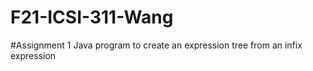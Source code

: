 # F21-ICSI-311-Wang

#Assignment 1
Java program to create an expression tree from an infix expression
